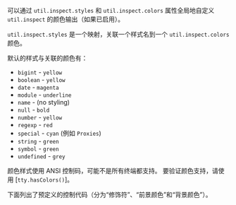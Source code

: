 
<!-- type=misc -->

可以通过 `util.inspect.styles` 和 `util.inspect.colors` 属性全局地自定义 `util.inspect` 的颜色输出（如果已启用）。

`util.inspect.styles` 是一个映射，关联一个样式名到一个 `util.inspect.colors` 颜色。

默认的样式与关联的颜色有：

* `bigint` - `yellow`
* `boolean` - `yellow`
* `date` - `magenta`
* `module` - `underline`
* `name` - (no styling)
* `null` - `bold`
* `number` - `yellow`
* `regexp` - `red`
* `special` - `cyan` (例如 `Proxies`)
* `string` - `green`
* `symbol` - `green`
* `undefined` - `grey`

颜色样式使用 ANSI 控制码，可能不是所有终端都支持。
要验证颜色支持，请使用 [`tty.hasColors()`]。

下面列出了预定义的控制代码（分为“修饰符”、“前景颜色”和“背景颜色”）。

